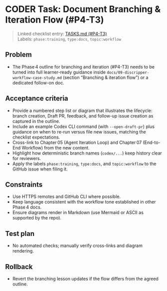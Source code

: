 # CODER Task: Document Branching & Iteration Flow (#P4-T3)

> Linked checklist entry: [TASKS.md (#P4-T3)](../../TASKS.md#phase-4--advanced-workflow-case-study-lessons-from-discripper)  
> Labels: `phase:training`, `type:docs`, `topic:workflow`

## Problem
- The Phase 4 outline for branching and iteration (#P4-T3) needs to be turned into full learner-ready guidance inside `docs/09-discripper-workflow-case-study.md` (section “Branching & iteration flow”) or a dedicated follow-on doc.

## Acceptance criteria
- Provide a numbered step list or diagram that illustrates the lifecycle: branch creation, Draft PR, feedback, and follow-up issue creation as captured in the outline.
- Include an example Codex CLI command (with `--open-draft-pr`) plus guidance on when to re-run versus file new issues, matching the checklist expectations.
- Cross-link to Chapter 05 (Agent Iteration Loop) and Chapter 07 (End-to-End Workflow) from the new content.
- Highlight how deterministic branch names (`codex/...`) keep history clear for reviewers.
- Apply the labels `phase:training`, `type:docs`, and `topic:workflow` to the GitHub issue when filing it.

## Constraints
- Use HTTPS remotes and GitHub CLI where possible.
- Keep language consistent with the workflow tone established in other Phase 4 docs.
- Ensure diagrams render in Markdown (use Mermaid or ASCII as supported by the repo).

## Test plan
- No automated checks; manually verify cross-links and diagram rendering.

## Rollback
- Revert the branching lesson updates if the flow differs from the agreed outline.
